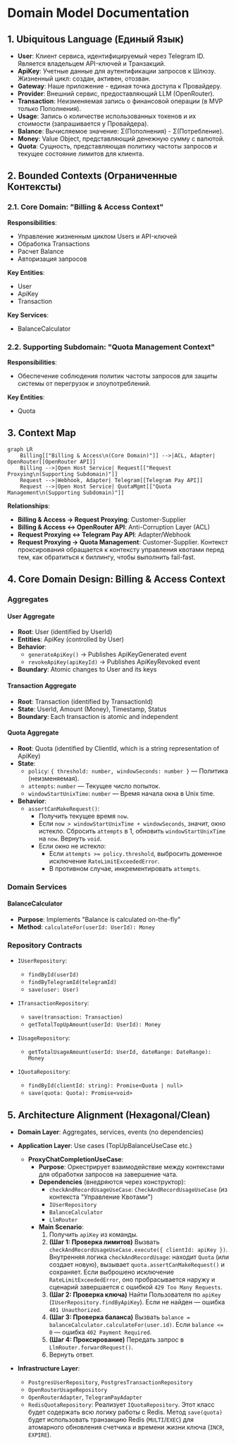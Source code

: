 # Domain Model Documentation

## 1. Ubiquitous Language (Единый Язык)

- **User**: Клиент сервиса, идентифицируемый через Telegram ID. Является владельцем API-ключей и Транзакций.
- **ApiKey**: Учетные данные для аутентификации запросов к Шлюзу. Жизненный цикл: создан, активен, отозван.
- **Gateway**: Наше приложение - единая точка доступа к Провайдеру.
- **Provider**: Внешний сервис, предоставляющий LLM (OpenRouter).
- **Transaction**: Неизменяемая запись о финансовой операции (в MVP только Пополнения).
- **Usage**: Запись о количестве использованных токенов и их стоимости (запрашивается у Провайдера).
- **Balance**: Вычисляемое значение: Σ(Пополнения) - Σ(Потребление).
- **Money**: Value Object, представляющий денежную сумму с валютой.
- **Quota**: Сущность, представляющая политику частоты запросов и текущее состояние лимитов для клиента.

## 2. Bounded Contexts (Ограниченные Контексты)

### 2.1. Core Domain: "Billing & Access Context"

**Responsibilities**:
- Управление жизненным циклом Users и API-ключей
- Обработка Transactions
- Расчет Balance
- Авторизация запросов

**Key Entities**:
- User
- ApiKey 
- Transaction

**Key Services**:
- BalanceCalculator

### 2.2. Supporting Subdomain: "Quota Management Context"

**Responsibilities**:
- Обеспечение соблюдения политик частоты запросов для защиты системы от перегрузок и злоупотреблений.

**Key Entities**:
- Quota

## 3. Context Map

```mermaid
graph LR
    Billing[["Billing & Access\n(Core Domain)"]] -->|ACL, Adapter| OpenRouter[[OpenRouter API]]
    Billing -->|Open Host Service| Request[["Request Proxying\n(Supporting Subdomain)"]]
    Request -->|Webhook, Adapter| Telegram[[Telegram Pay API]]
    Request -->|Open Host Service| QuotaMgmt[["Quota Management\n(Supporting Subdomain)"]]
```

**Relationships**:
- **Billing & Access -> Request Proxying**: Customer-Supplier
- **Billing & Access <-> OpenRouter API**: Anti-Corruption Layer (ACL)
- **Request Proxying <-> Telegram Pay API**: Adapter/Webhook
- **Request Proxying -> Quota Management**: Customer-Supplier. Контекст проксирования обращается к контексту управления квотами перед тем, как обратиться к биллингу, чтобы выполнить fail-fast.

## 4. Core Domain Design: Billing & Access Context

### Aggregates

#### User Aggregate
- **Root**: User (identified by UserId)
- **Entities**: ApiKey (controlled by User)
- **Behavior**:
  - `generateApiKey()` → Publishes ApiKeyGenerated event
  - `revokeApiKey(apiKeyId)` → Publishes ApiKeyRevoked event
- **Boundary**: Atomic changes to User and its keys

#### Transaction Aggregate  
- **Root**: Transaction (identified by TransactionId)
- **State**: UserId, Amount (Money), Timestamp, Status
- **Boundary**: Each transaction is atomic and independent

#### Quota Aggregate
- **Root**: Quota (identified by ClientId, which is a string representation of ApiKey)
- **State**:
  - `policy`: `{ threshold: number, windowSeconds: number }` — Политика (неизменяемая).
  - `attempts`: `number` — Текущее число попыток.
  - `windowStartUnixTime`: `number` — Время начала окна в Unix time.
- **Behavior**:
  - `assertCanMakeRequest()`:
    - Получить текущее время `now`.
    - Если `now > windowStartUnixTime + windowSeconds`, значит, окно истекло. Сбросить `attempts` в 1, обновить `windowStartUnixTime` на `now`. Вернуть `void`.
    - Если окно не истекло:
      - Если `attempts >= policy.threshold`, выбросить доменное исключение `RateLimitExceededError`.
      - В противном случае, инкрементировать `attempts`.

### Domain Services

#### BalanceCalculator
- **Purpose**: Implements "Balance is calculated on-the-fly"
- **Method**: `calculateFor(userId: UserId): Money`

### Repository Contracts

- `IUserRepository`:
  - `findById(userId)`
  - `findByTelegramId(telegramId)`
  - `save(user: User)`
  
- `ITransactionRepository`:
  - `save(transaction: Transaction)`
  - `getTotalTopUpAmount(userId: UserId): Money`
  
- `IUsageRepository`:
  - `getTotalUsageAmount(userId: UserId, dateRange: DateRange): Money`

- `IQuotaRepository`:
  - `findById(clientId: string): Promise<Quota | null>`
  - `save(quota: Quota): Promise<void>`

## 5. Architecture Alignment (Hexagonal/Clean)

- **Domain Layer**: Aggregates, services, events (no dependencies)
- **Application Layer**: Use cases (TopUpBalanceUseCase etc.)
  - **ProxyChatCompletionUseCase**:
    - **Purpose**: Оркестрирует взаимодействие между контекстами для обработки запросов на завершение чата.
    - **Dependencies** (внедряются через конструктор):
      - `checkAndRecordUsageUseCase`: `CheckAndRecordUsageUseCase` (из контекста "Управление Квотами")
      - `IUserRepository`
      - `BalanceCalculator`
      - `LlmRouter`
    - **Main Scenario**:
      1. Получить `apiKey` из команды.
      2. **(Шаг 1: Проверка лимитов)** Вызвать `checkAndRecordUsageUseCase.execute({ clientId: apiKey })`. Внутренняя логика `checkAndRecordUsage`: находит `Quota` (или создает новую), вызывает `quota.assertCanMakeRequest()` и сохраняет. Если выброшено исключение `RateLimitExceededError`, оно пробрасывается наружу и сценарий завершается с ошибкой `429 Too Many Requests`.
      3. **(Шаг 2: Проверка ключа)** Найти Пользователя по `apiKey` (`IUserRepository.findByApiKey`). Если не найден — ошибка `401 Unauthorized`.
      4. **(Шаг 3: Проверка баланса)** Вызвать `balance = balanceCalculator.calculateFor(user.id)`. Если `balance <= 0` — ошибка `402 Payment Required`.
      5. **(Шаг 4: Проксирование)** Передать запрос в `LlmRouter.forwardRequest()`.
      6. Вернуть ответ.

- **Infrastructure Layer**:
  - `PostgresUserRepository`, `PostgresTransactionRepository`
  - `OpenRouterUsageRepository`
  - `OpenRouterAdapter`, `TelegramPayAdapter`
  - `RedisQuotaRepository`: Реализует `IQuotaRepository`. Этот класс будет содержать всю логику работы с Redis. Метод `save(quota)` будет использовать транзакцию Redis (`MULTI`/`EXEC`) для атомарного обновления счетчика и времени жизни ключа (`INCR`, `EXPIRE`).